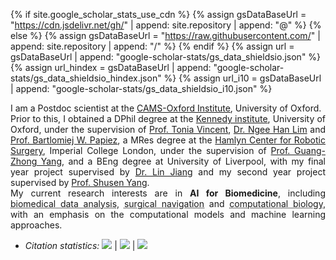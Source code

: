 {% if site.google_scholar_stats_use_cdn %}
{% assign gsDataBaseUrl = "https://cdn.jsdelivr.net/gh/" | append: site.repository | append: "@" %}
{% else %}
{% assign gsDataBaseUrl = "https://raw.githubusercontent.com/" | append: site.repository | append: "/" %}
{% endif %}
{% assign url = gsDataBaseUrl | append: "google-scholar-stats/gs_data_shieldsio.json" %}
{% assign url_hindex = gsDataBaseUrl | append: "google-scholar-stats/gs_data_shieldsio_hindex.json" %}
{% assign url_i10 = gsDataBaseUrl | append: "google-scholar-stats/gs_data_shieldsio_i10.json" %}

<p style="text-align:justify">
<i class="fas fa-quote-left fa-2x fa-pull-left fa-border" aria-hidden="true"></i>
I am a Postdoc scientist at the <a href='https://www.camsoxford.ox.ac.uk'>CAMS-Oxford Institute</a>, University of Oxford. 
<br>
Prior to this, I obtained a DPhil degree at the <a href='https://www.kennedy.ox.ac.uk'>Kennedy institute</a>, University of Oxford, under the supervision of <a href='https://www.kennedy.ox.ac.uk/team/tonia-vincent'>Prof. Tonia Vincent</a>, <a href='https://scholar.google.co.uk/citations?user=jMFx-usAAAAJ'>Dr. Ngee Han Lim</a> and <a href='https://www.bdi.ox.ac.uk/Team/bartek-papiez'>Prof. Bartlomiej W. Papiez</a>, 
a MRes degree at the <a href='https://www.imperial.ac.uk/hamlyn-centre'>Hamlyn Center for Robotic Surgery</a>, Imperial College London, under the supervision of <a href='https://imr.sjtu.edu.cn/en/ab_lead/210.html'>Prof. Guang-Zhong Yang</a>, 
and a BEng degree at University of Liverpool, with my final year project supervised by <a href='https://www.liverpool.ac.uk/electrical-engineering-and-electronics/staff/lin-jiang/'>Dr. Lin Jiang</a> and my second year project supervised by <a href='https://gr.xjtu.edu.cn/web/shusenyang'>Prof. Shusen Yang</a>.
<br>
My current research interests are in <b>AI for Biomedicine</b>, including <abbr title="Biomed_Analy">biomedical data analysis</abbr>, <abbr title="Surg_Navig">surgical navigation</abbr> and <abbr title="Comput_Bio">computational biology</abbr>, with an emphasis on the computational models and machine learning approaches. 
<i class="fas fa-quote-right fa-2x fa-pull-right fa-border" aria-hidden="true"></i>
</p>

- <i>Citation statistics:</i>
<a href='https://scholar.google.com/citations?user=2bNsYR0AAAAJ'><img src="https://img.shields.io/endpoint?url={{ url | url_encode }}&logo=Google%20Scholar&labelColor=f6f6f6&color=9cf&style=flat&label=citations"></a>
\|
<a href='https://scholar.google.com/citations?user=2bNsYR0AAAAJ'><img src="https://img.shields.io/endpoint?url={{ url_hindex | url_encode }}&logo=Google%20Scholar&labelColor=f6f6f6&color=9cf&style=flat&label=h-index"></a>
\|
<a href='https://scholar.google.com/citations?user=2bNsYR0AAAAJ'><img src="https://img.shields.io/endpoint?url={{ url_i10 | url_encode }}&logo=Google%20Scholar&labelColor=f6f6f6&color=9cf&style=flat&label=i10-index"></a>
